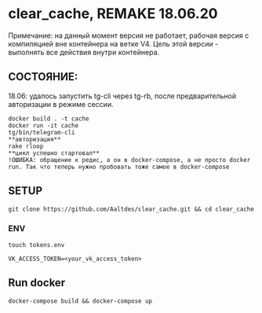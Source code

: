 # clear_cache, REMAKE 18.06.20

Примечание: на данный момент версия не работает, рабочая версия с компиляцией вне контейнера на ветке V4.
Цель этой версии - выполнять все действия внутри контейнера.

## СОСТОЯНИЕ:
18.06: удалось запустить tg-cli через tg-rb, после предварительной авторизации в режиме сессии.
``` 
docker build . -t cache
docker run -it cache
tg/bin/telegram-cli
**авторизация**
rake rloop
**цикл успешно стартовал**
!ОШИБКА: обращение к редис, а он в docker-compose, а не просто docker run. Так что теперь нужно пробовать тоже самое в docker-compose
```

## SETUP
```
git clone https://github.com/Aaltdes/clear_cache.git && cd clear_cache
```
### ENV
```
touch tokens.env
```
```
VK_ACCESS_TOKEN=<your_vk_access_token>
```
## Run docker
```
docker-compose build && docker-compose up
```
